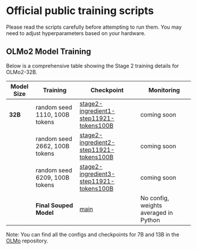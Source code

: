 # Official public training scripts

Please read the scripts carefully before attempting to run them. You may need to adjust hyperparameters based on your hardware.

## OLMo2 Model Training

Below is a comprehensive table showing the Stage 2 training details for OLMo2-32B.

| Model Size | Training | Checkpoint | Monitoring |
|------------|----------|------------|------------|
| **32B** | random seed 1110, 100B tokens | [stage2-ingredient1-step11921-tokens100B](https://huggingface.co/allenai/OLMo-2-0325-32B/tree/stage2-ingredient1-step11921-tokens101B) | coming soon |
|  | random seed 2662, 100B tokens | [stage2-ingredient2-step11921-tokens100B](https://huggingface.co/allenai/OLMo-2-0325-32B/tree/stage2-ingredient2-step11921-tokens101B) | coming soon |
|  | random seed 6209, 100B tokens | [stage2-ingredient3-step11921-tokens100B](https://huggingface.co/allenai/OLMo-2-1124-13B/tree/stage2-ingredient3-step11931-tokens100B) | coming soon |
|  | **Final Souped Model** | [main](https://huggingface.co/allenai/OLMo-2-1124-13B/tree/main) | No config, weights averaged in Python | - |

Note: You can find all the configs and checkpoints for 7B and 13B in the [OLMo](https://github.com/allenai/OLMo) repository.
